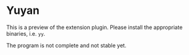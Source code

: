 # Yuyan

This is a preview of the extension plugin. Please install the appropriate binaries, i.e. `yy`.

The program is not complete and not stable yet. 